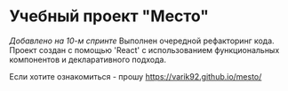 # **Учебный проект "Место"**
*Добавлено на 10-м спринте* 
Выполнен очередной рефакторинг кода. Проект создан с помощью 'React' с использованием функциональных компонентов и декларативного подхода.

Если хотите ознакомиться - прошу https://varik92.github.io/mesto/